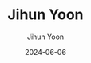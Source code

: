 ---
layout: personal_info  # FIXED! DO NOT CHANGE!
author: Jihun Yoon   # your name
title:  Jihun Yoon   # your name
date:   2024-06-06

params:
    position:  "Master Course"    # TODO: push your position; the position should be the one between ["Principal Investigator", "PhD Course", "Master Course", "Graduate", Alumni]
    job_title: "Researcher"       # TODO: all of the students should specify the title of himself as a "Researcher"
    email:     "head06@skku.edu"  # TODO: school email address (if you don't want to upload your email address, comment or remove this line!)
    
    profile_image: profile.jpg  # TODO: put the filename of the profile image here 

    interests: [   # TODO: fill out your research interests
        "Computer Architecture", 
        "GPU"
    ]

    # biography: |   # TODO: fill out your short biography... Introduce yourself! (if you don't want to upload your biography, comment or remove this whole section!)
    #     Lorem Ipsum is simply dummy text of the printing and typesetting industry. Lorem Ipsum has been the industry's standard dummy text ever since the 1500s, when an unknown printer took a galley of type and scrambled it to make a type specimen book. It has survived not only five centuries, but also the leap into electronic typesetting, remaining essentially unchanged. It was popularised in the 1960s with the release of Letraset sheets containing Lorem Ipsum passages, and more recently with desktop publishing software like Aldus PageMaker including versions of Lorem Ipsum.

    enable_sections:  # TODO: this section checks whether to show "Experiences", "Awards and Honors", "Activities" (publications will automatically be added to your page)
        enable_experiences:   false  # enable "Professional Experience" section
        enable_awards_honors: false  # enable "Awards & Honors" section
        enable_activities:    false  # enable "Professional Activities" section


    # The sections below are optional...

    experiences:  # provide your professional experiences
        - {
            exp_from: "",  # start-date of this experience
            exp_to:   "",      # end-date of this experience (make this field empty if you are currently going through this experience)
            exp_desc: ""
        }
        - {
            exp_from: "",
            exp_to:   "",
            exp_desc: ""
        }

    awards_honor:  # provide the list of awards that you won
        - 2014 Best Paper Nominee, IEEE International Conference on Computer Design (ICCD'14)

    activities:  # provide list of professional activities
        - { 
            act_type: "",  # type of the activity
            act_desc: ""  # detailed description of the activity
        }
        - {
            act_type: "",
            act_desc: ""
        }
        - {
            act_type: "",
            act_desc: ""
        }
---